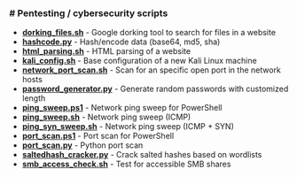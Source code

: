 ### # Pentesting / cybersecurity scripts

* [**dorking_files.sh**](https://github.com/rafaelbaldasso/Scripts/blob/main/dorking_files.sh) - Google dorking tool to search for files in a website
* [**hashcode.py**](https://github.com/rafaelbaldasso/Scripts/blob/main/hashcode.py) - Hash/encode data (base64, md5, sha)
* [**html_parsing.sh**](https://github.com/rafaelbaldasso/Scripts/blob/main/html_parsing.sh) - HTML parsing of a website
* [**kali_config.sh**](https://github.com/rafaelbaldasso/Scripts/blob/main/kali_config.sh) - Base configuration of a new Kali Linux machine
* [**network_port_scan.sh**](https://github.com/rafaelbaldasso/Scripts/blob/main/network_port_scan.sh) - Scan for an specific open port in the network hosts
* [**password_generator.py**](https://github.com/rafaelbaldasso/Scripts/blob/main/password_generator.py) - Generate random passwords with customized length
* [**ping_sweep.ps1**](https://github.com/rafaelbaldasso/Scripts/blob/main/ping_sweep.ps1) - Network ping sweep for PowerShell
* [**ping_sweep.sh**](https://github.com/rafaelbaldasso/Scripts/blob/main/ping_sweep.sh) - Network ping sweep (ICMP)
* [**ping_syn_sweep.sh**](https://github.com/rafaelbaldasso/Scripts/blob/main/ping_syn_sweep.sh) - Network ping sweep (ICMP + SYN)
* [**port_scan.ps1**](https://github.com/rafaelbaldasso/Scripts/blob/main/port_scan.ps1) - Port scan for PowerShell
* [**port_scan.py**](https://github.com/rafaelbaldasso/Scripts/blob/main/port_scan.py) - Python port scan
* [**saltedhash_cracker.py**](https://github.com/rafaelbaldasso/Scripts/blob/main/saltedhash_cracker.py) - Crack salted hashes based on wordlists
* [**smb_access_check.sh**](https://github.com/rafaelbaldasso/Scripts/blob/main/smb_access_check.sh) - Test for accessible SMB shares
